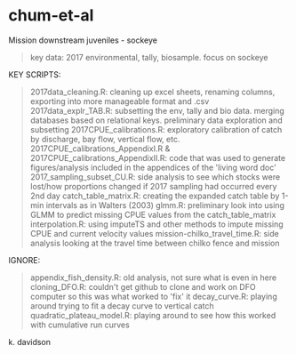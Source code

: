 # chum-et-al
Mission downstream juveniles - sockeye
> key data: 2017 environmental, tally, biosample. focus on sockeye

KEY SCRIPTS:
> 2017data_cleaning.R: cleaning up excel sheets, renaming columns, exporting into more manageable format and .csv
> 2017data_explr_TAB.R: subsetting the env, tally and bio data. merging databases based on relational keys. preliminary data exploration and subsetting
> 2017CPUE_calibrations.R: exploratory calibration of catch by discharge, bay flow, vertical flow, etc. 
> 2017CPUE_calibrations_AppendixI.R & 2017CPUE_calibrations_AppendixII.R: code that was used to generate figures/analysis included in the appendices of the 'living word doc' 
> 2017_sampling_subset_CU.R: side analysis to see which stocks were lost/how proportions changed if 2017 sampling had occurred every 2nd day
> catch_table_matrix.R: creating the expanded catch table by 1-min intervals as in Walters (2003)
> glmm.R: preliminary look into using GLMM to predict missing CPUE values from the catch_table_matrix
> interpolation.R: using imputeTS and other methods to impute missing CPUE and current velocity values 
> mission-chilko_travel_time.R: side analysis looking at the travel time between chilko fence and mission


IGNORE: 
> appendix_fish_density.R: old analysis, not sure what is even in here
> cloning_DFO.R: couldn't get github to clone and work on DFO computer so this was what worked to 'fix' it
> decay_curve.R: playing around trying to fit a decay curve to vertical catch 
> quadratic_plateau_model.R: playing around to see how this worked with cumulative run curves


k. davidson
